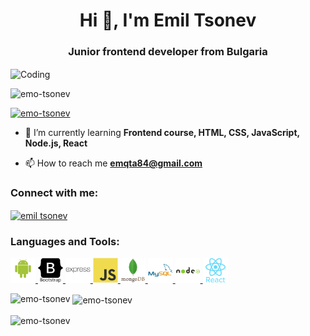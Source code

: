 <h1 align="center">Hi 👋, I'm Emil Tsonev</h1>
<h3 align="center">Junior frontend developer from Bulgaria</h3>
<img align="center" alt="Coding" width="400" src="https://www.cyberark.com/wp-content/uploads/2019/11/Developer.jpg">

<p align="left"> <img src="https://komarev.com/ghpvc/?username=emo-tsonev&label=Profile%20views&color=0e75b6&style=flat" alt="emo-tsonev" /> </p>

<p align="left"> <a href="https://github.com/ryo-ma/github-profile-trophy"><img src="https://github-profile-trophy.vercel.app/?username=emo-tsonev" alt="emo-tsonev" /></a> </p>

- 🌱 I’m currently learning **Frontend course, HTML, CSS, JavaScript, Node.js, React**

- 📫 How to reach me **emqta84@gmail.com**

<h3 align="left">Connect with me:</h3>
<p align="left">
<a href="https://fb.com/emil tsonev" target="blank"><img align="center" src="https://raw.githubusercontent.com/rahuldkjain/github-profile-readme-generator/master/src/images/icons/Social/facebook.svg" alt="emil tsonev" height="30" width="40" /></a>
</p>

<h3 align="left">Languages and Tools:</h3>
<p align="left"> <a href="https://developer.android.com" target="_blank" rel="noreferrer"> <img src="https://raw.githubusercontent.com/devicons/devicon/master/icons/android/android-original-wordmark.svg" alt="android" width="40" height="40"/> </a> <a href="https://getbootstrap.com" target="_blank" rel="noreferrer"> <img src="https://raw.githubusercontent.com/devicons/devicon/master/icons/bootstrap/bootstrap-plain-wordmark.svg" alt="bootstrap" width="40" height="40"/> </a> <a href="https://expressjs.com" target="_blank" rel="noreferrer"> <img src="https://raw.githubusercontent.com/devicons/devicon/master/icons/express/express-original-wordmark.svg" alt="express" width="40" height="40"/> </a> <a href="https://developer.mozilla.org/en-US/docs/Web/JavaScript" target="_blank" rel="noreferrer"> <img src="https://raw.githubusercontent.com/devicons/devicon/master/icons/javascript/javascript-original.svg" alt="javascript" width="40" height="40"/> </a> <a href="https://www.mongodb.com/" target="_blank" rel="noreferrer"> <img src="https://raw.githubusercontent.com/devicons/devicon/master/icons/mongodb/mongodb-original-wordmark.svg" alt="mongodb" width="40" height="40"/> </a> <a href="https://www.mysql.com/" target="_blank" rel="noreferrer"> <img src="https://raw.githubusercontent.com/devicons/devicon/master/icons/mysql/mysql-original-wordmark.svg" alt="mysql" width="40" height="40"/> </a> <a href="https://nodejs.org" target="_blank" rel="noreferrer"> <img src="https://raw.githubusercontent.com/devicons/devicon/master/icons/nodejs/nodejs-original-wordmark.svg" alt="nodejs" width="40" height="40"/> </a> <a href="https://reactjs.org/" target="_blank" rel="noreferrer"> <img src="https://raw.githubusercontent.com/devicons/devicon/master/icons/react/react-original-wordmark.svg" alt="react" width="40" height="40"/> </a> </p>

<p><img align="left" src="https://github-readme-stats.vercel.app/api/top-langs?username=emo-tsonev&show_icons=true&locale=en&layout=compact" alt="emo-tsonev" /></p>

<p>&nbsp;<img align="center" src="https://github-readme-stats.vercel.app/api?username=emo-tsonev&show_icons=true&locale=en" alt="emo-tsonev" /></p>

<p><img align="center" src="https://github-readme-streak-stats.herokuapp.com/?user=emo-tsonev&" alt="emo-tsonev" /></p>
